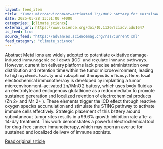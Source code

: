```yaml
---
layout: feed_item
title: "Tumor microenvironment–activated Zn//MnO2 battery for sustained and local electrochemical immunotherapy | Science Advances"
date: 2025-05-28 13:01:00 +0000
categories: [climate_science]
external_url: https://www.science.org/doi/10.1126/sciadv.adu1647
is_feed: true
source_feed: "https://advances.sciencemag.org/rss/current.xml"
feed_category: "climate_science"
---
```


Abstract Metal ions are widely adopted to potentiate oxidative damage-induced immunogenic cell death (ICD) and regulate immune pathways. However, current ion delivery platforms lack precise administration over distribution and retention time within the tumor microenvironment, leading to high systemic toxicity and suboptimal therapeutic efficacy. Here, local electrochemical immunotherapy is developed by implanting a tumor microenvironment–activated Zn//MnO 2 battery, which uses body fluid as an electrolyte and endogenous glutathione as a redox mediator to promote sustained generation and localized retention of electrochemical products (Zn 2+ and Mn 2+ ). These elements trigger the ICD effect through reactive oxygen species accumulation and stimulate the STING pathway to activate immune cells effectively. Strategic placement of this battery around subcutaneous tumor sites results in a 99.6% growth inhibition rate after a 14-day treatment. This work demonstrates a powerful electrochemical tool for drug-free cancer immunotherapy, which may open an avenue for sustained and localized delivery of immune agonists.

[Read original article](https://www.science.org/doi/10.1126/sciadv.adu1647)
